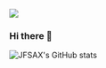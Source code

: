 ![](https://komarev.com/ghpvc/?username=jfsax&color=orange&style=flat)
<!-- test -->
### Hi there 👋

![JFSAX's GitHub stats](https://github-readme-stats.vercel.app/api?username=jfsax&count_private=true)

<!--
**jfsax/jfsax** is a ✨ _special_ ✨ repository because its `README.md` (this file) appears on your GitHub profile.

Here are some ideas to get you started:

- 🔭 I’m currently working on ...
- 🌱 I’m currently learning ...
- 👯 I’m looking to collaborate on ...
- 🤔 I’m looking for help with ...
- 💬 Ask me about ...
- 📫 How to reach me: ...
- 😄 Pronouns: ...
- ⚡ Fun fact: ...
-->

